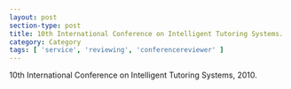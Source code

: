 ```yaml
---
layout: post
section-type: post
title: 10th International Conference on Intelligent Tutoring Systems.
category: Category
tags: [ 'service', 'reviewing', 'conferencereviewer' ]
---
```

10th International Conference on Intelligent Tutoring Systems, 2010.

